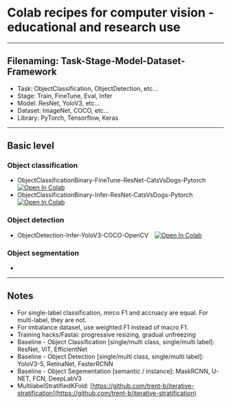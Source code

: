 # Colab recipes for computer vision - educational and research use

---

## Filenaming: Task-Stage-Model-Dataset-Framework
- Task: ObjectClassification, ObjectDetection, etc...
- Stage: Train, FineTune, Eval, Infer
- Model: ResNet, YoloV3, etc...
- Dataset: ImageNet, COCO, etc...
- Library: PyTorch, Tensorflow, Keras

---

## Basic level
### Object classification
- ObjectClassificationBinary-FineTune-ResNet-CatsVsDogs-Pytorch [![Open In Colab](https://colab.research.google.com/assets/colab-badge.svg)](https://colab.research.google.com/drive/1pRrX-2D5QOoLG4uzC58YFMm8wtCwmaJk?usp=sharing)
- ObjectClassificationBinary-Infer-ResNet-CatsVsDogs-Pytorch [![Open In Colab](https://colab.research.google.com/assets/colab-badge.svg)](https://colab.research.google.com/drive/1cobRaHYrubud9-8BgjEnce-8957d5_5y?usp=sharing)
### Object detection
- ObjectDetection-Infer-YoloV3-COCO-OpenCV [![Open In Colab](https://colab.research.google.com/assets/colab-badge.svg)](https://colab.research.google.com/drive/1PKRX7TYwZ80YcvGYB-BjzA0QaqScwZJ1?usp=sharing)
### Object segmentation
- 
---

## Notes
- For single-label classification, mirco F1 and accruacy are equal. For multi-label, they are not.
- For imbalance dataset, use weighted F1 instead of macro F1.
- Training hacks/Fastai: progressive resizing, gradual unfreezing
- Baseline - Object Classification [single/multi class, single/multi label]: ResNet, ViT, EfficientNet
- Baseline - Object Detection [single/multi class, single/multi label]: YoloV3-5, RetinaNet, FasterRCNN
- Baseline - Object Segementation [semantic / instance]: MaskRCNN, U-NET, FCN, DeepLabV3
- MultilabelStratifiedKFold: [https://github.com/trent-b/iterative-stratification](https://github.com/trent-b/iterative-stratification)
